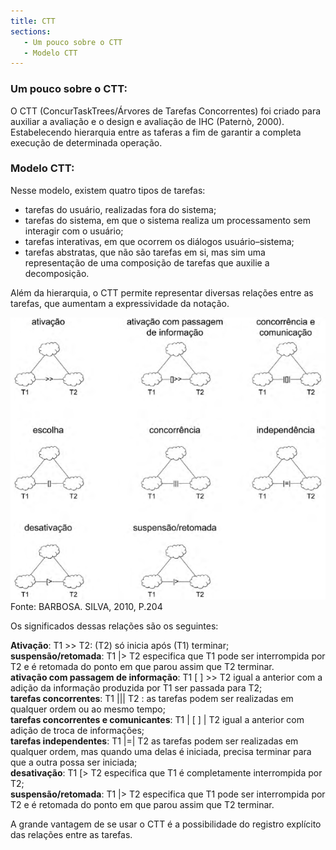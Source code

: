 ```yaml
---
title: CTT
sections:
   - Um pouco sobre o CTT
   - Modelo CTT
---
```


### Um pouco sobre o CTT:

O CTT (ConcurTaskTrees/Árvores  de  Tarefas  Concorrentes) foi  criado  para auxiliar a avaliação e o design e avaliação de IHC (Paternò, 2000). Estabelecendo hierarquia entre as taferas a fim de garantir a completa execução de determinada operação.

### Modelo CTT:

Nesse modelo, existem quatro tipos de tarefas:

* tarefas do usuário, realizadas fora do sistema;
* tarefas do sistema, em que o sistema realiza um processamento sem interagir com o usuário;
* tarefas interativas, em que ocorrem os diálogos usuário–sistema;
* tarefas  abstratas, que não são tarefas em si, mas sim uma representação de uma composição de tarefas que auxilie a decomposição.

Além da hierarquia, o CTT permite representar diversas relações entre as tarefas, que aumentam  a  expressividade  da  notação.

<div class="screenshot-holder" style="display: flex; justify-content: center;">
<a href="assets/images/tarefas_CTT.PNG" data-title="Tarefas CTT" data-toggle="lightbox">
<img class="img-responsive" src="assets/images/tarefas_CTT.PNG" alt="screenshot" style="width: 100%" />
</a>
<a class="mask" href="assets/images/tarefas_CTT.PNG" data-title="Tarefas CTT" data-toggle="lightbox">
<i class="icon fa fa-search-plus"></i>
</a>
</div>
Fonte: BARBOSA. SILVA, 2010, P.204

Os  significados  dessas  relações  são os seguintes:

**Ativação**: T1 >> T2: (T2) só inicia após (T1) terminar;<br>
**suspensão/retomada**: T1 |> T2 especifica que T1 pode ser interrompida por T2 e é retomada do ponto em que parou assim que T2 terminar.<br>
**ativação  com  passagem  de  informação**: T1  [  ]  >>  T2  igual a anterior com a adição da informação produzida por T1 ser passada para T2;<br>
**tarefas  concorrentes**: T1 ||| T2 : as tarefas podem ser realizadas em qualquer ordem ou ao mesmo tempo;<br>
**tarefas concorrentes e comunicantes**: T1 | [ ] | T2 igual a anterior com adição de troca de informações;<br>
**tarefas independentes**: T1 |=| T2 as tarefas podem ser realizadas em qualquer ordem, mas quando uma delas é iniciada, precisa terminar para que a outra possa ser iniciada;<br>
**desativação**: T1  [>  T2  especifica que T1  é  completamente  interrompida  por  T2;<br>
**suspensão/retomada**: T1 |> T2 especifica que T1 pode ser interrompida por T2 e é retomada do ponto em que parou assim que T2 terminar.

A grande vantagem de se usar o CTT é a possibilidade do registro explícito das relações entre as tarefas.